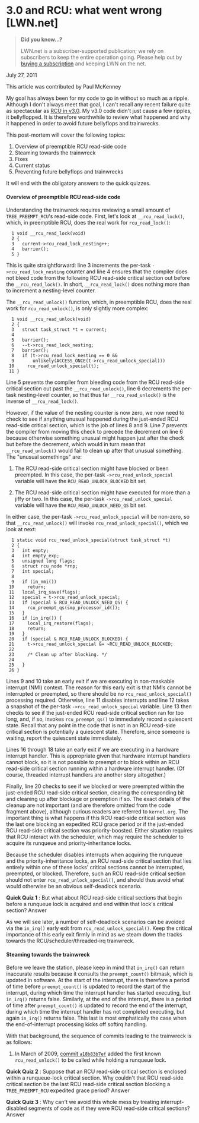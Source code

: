 # 3.0 and RCU: what went wrong [LWN.net]

> **Did you know...?**
> 
> LWN.net is a subscriber-supported publication; we rely on subscribers to keep the entire operation going. Please help out by [buying a subscription](/Promo/nst-nag4/subscribe) and keeping LWN on the net. 

July 27, 2011

This article was contributed by Paul McKenney

My goal has always been for my code to go in without so much as a ripple. Although I don't always meet that goal, I can't recall any recent failure quite as spectacular as [RCU in v3.0](http://lwn.net/Articles/452269/). My v3.0 code didn't just cause a few ripples, it bellyflopped. It is therefore worthwhile to review what happened and why it happened in order to avoid future bellyflops and trainwrecks. 

This post-mortem will cover the following topics: 

  1. Overview of preemptible RCU read-side code
  2. Steaming towards the trainwreck
  3. Fixes
  4. Current status
  5. Preventing future bellyflops and trainwrecks

It will end with the obligatory answers to the quick quizzes. 

####  Overview of preemptible RCU read-side code

Understanding the trainwreck requires reviewing a small amount of `TREE_PREEMPT_RCU`'s read-side code. First, let's look at `__rcu_read_lock()`, which, in preemptible RCU, does the real work for `rcu_read_lock()`: 
    
    
      1 void __rcu_read_lock(void)
      2 {
      3   current->rcu_read_lock_nesting++;
      4   barrier();
      5 }
    

This is quite straightforward: line 3 increments the per-task `->rcu_read_lock_nesting` counter and line 4 ensures that the compiler does not bleed code from the following RCU read-side critical section out before the `__rcu_read_lock()`. In short, `__rcu_read_lock()` does nothing more than to increment a nesting-level counter. 

The `__rcu_read_unlock()` function, which, in preemptible RCU, does the real work for `rcu_read_unlock()`, is only slightly more complex: 
    
    
      1 void __rcu_read_unlock(void)
      2 {
      3   struct task_struct *t = current;
      4 
      5   barrier();
      6   --t->rcu_read_lock_nesting;
      7   barrier();
      8   if (t->rcu_read_lock_nesting == 0 &&
      9       unlikely(ACCESS_ONCE(t->rcu_read_unlock_special)))
     10     rcu_read_unlock_special(t);
     11 }
    

Line 5 prevents the compiler from bleeding code from the RCU read-side critical section out past the `__rcu_read_unlock()`, line 6 decrements the per-task nesting-level counter, so that thus far `__rcu_read_unlock()` is the inverse of `__rcu_read_lock()`. 

However, if the value of the nesting counter is now zero, we now need to check to see if anything unusual happened during the just-ended RCU read-side critical section, which is the job of lines 8 and 9. Line 7 prevents the compiler from moving this check to precede the decrement on line 6 because otherwise something unusual might happen just after the check but before the decrement, which would in turn mean that `__rcu_read_unlock()` would fail to clean up after that unusual something. The "unusual somethings" are: 

  1. The RCU read-side critical section might have blocked or been preempted. In this case, the per-task `->rcu_read_unlock_special` variable will have the `RCU_READ_UNLOCK_BLOCKED` bit set. 

  2. The RCU read-side critical section might have executed for more than a jiffy or two. In this case, the per-task `->rcu_read_unlock_special` variable will have the `RCU_READ_UNLOCK_NEED_QS` bit set. 




In either case, the per-task `->rcu_read_unlock_special` will be non-zero, so that `__rcu_read_unlock()` will invoke `rcu_read_unlock_special()`, which we look at next: 
    
    
      1 static void rcu_read_unlock_special(struct task_struct *t)
      2 {
      3   int empty;
      4   int empty_exp;
      5   unsigned long flags;
      6   struct rcu_node *rnp;
      7   int special;
      8 
      9   if (in_nmi())
     10     return;
     11   local_irq_save(flags);
     12   special = t->rcu_read_unlock_special;
     13   if (special & RCU_READ_UNLOCK_NEED_QS) {
     14     rcu_preempt_qs(smp_processor_id());
     15   }
     16   if (in_irq()) {
     17     local_irq_restore(flags);
     18     return;
     19   }
     20   if (special & RCU_READ_UNLOCK_BLOCKED) {
     21     t->rcu_read_unlock_special &= ~RCU_READ_UNLOCK_BLOCKED;
     22 
     23     /* Clean up after blocking. */
     24 
     25   }
     26 }
    

Lines 9 and 10 take an early exit if we are executing in non-maskable interrupt (NMI) context. The reason for this early exit is that NMIs cannot be interrupted or preempted, so there should be no `rcu_read_unlock_special()` processing required. Otherwise, line 11 disables interrupts and line 12 takes a snapshot of the per-task `->rcu_read_unlock_special` variable. Line 13 then checks to see if the just-ended RCU read-side critical section ran for too long, and, if so, invokes `rcu_preempt_qs()` to immediately record a quiescent state. Recall that any point in the code that is not in an RCU read-side critical section is potentially a quiescent state. Therefore, since someone is waiting, report the quiescent state immediately. 

Lines 16 through 18 take an early exit if we are executing in a hardware interrupt handler. This is appropriate given that hardware interrupt handlers cannot block, so it is not possible to preempt or to block within an RCU read-side critical section running within a hardware interrupt handler. (Of course, threaded interrupt handlers are another story altogether.) 

Finally, line 20 checks to see if we blocked or were preempted within the just-ended RCU read-side critical section, clearing the corresponding bit and cleaning up after blockage or preemption if so. The exact details of the cleanup are not important (and are therefore omitted from the code fragment above), although curious readers are referred to `kernel.org`. The important thing is what happens if this RCU read-side critical section was the last one blocking an expedited RCU grace period or if the just-ended RCU read-side critical section was priority-boosted. Either situation requires that RCU interact with the scheduler, which may require the scheduler to acquire its runqueue and priority-inheritance locks. 

Because the scheduler disables interrupts when acquiring the runqueue and the priority-inheritance locks, an RCU read-side critical section that lies entirely within one of these locks' critical sections cannot be interrupted, preempted, or blocked. Therefore, such an RCU read-side critical section should not enter `rcu_read_unlock_special()`, and should thus avoid what would otherwise be an obvious self-deadlock scenario. 

**Quick Quiz 1** : But what about RCU read-side critical sections that begin before a runqueue lock is acquired and end within that lock's critical section? Answer

As we will see later, a number of self-deadlock scenarios can be avoided via the `in_irq()` early exit from `rcu_read_unlock_special()`. Keep the critical importance of this early exit firmly in mind as we steam down the tracks towards the RCU/scheduler/threaded-irq trainwreck. 

####  Steaming towards the trainwreck

Before we leave the station, please keep in mind that `in_irq()` can return inaccurate results because it consults the `preempt_count()` bitmask, which is updated in software. At the start of the interrupt, there is therefore a period of time before `preempt_count()` is updated to record the start of the interrupt, during which time the interrupt handler has started executing, but `in_irq()` returns false. Similarly, at the end of the interrupt, there is a period of time after `preempt_count()` is updated to record the end of the interrupt, during which time the interrupt handler has not completed executing, but again `in_irq()` returns false. This last is most emphatically the case when the end-of-interrupt processing kicks off softirq handling. 

With that background, the sequence of commits leading to the trainwreck is as follows: 

  1. In March of 2009, [commit `a18b83b7ef`](http://git.kernel.org/?p=linux/kernel/git/torvalds/linux-2.6.git;a=commitdiff;h=a18b83b7ef) added the first known `rcu_read_unlock()` to be called while holding a runqueue lock. 

**Quick Quiz 2** : Suppose that an RCU read-side critical section is enclosed within a runqueue-lock critical section. Why couldn't that RCU read-side critical section be the last RCU read-side critical section blocking a `TREE_PREEMPT_RCU` expedited grace period? Answer

**Quick Quiz 3** : Why can't we avoid this whole mess by treating interrupt-disabled segments of code as if they were RCU read-side critical sections? Answer




